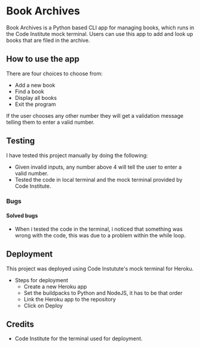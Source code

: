 # Book Archives 

Book Archives is a Python based CLI app for managing books, which runs in the Code Institute mock terminal.
Users can use this app to add and look up books that are filed in the archive. 


## How to use the app 

There are four choices to choose from: 

* Add a new book 
* Find a book
* Display all books 
* Exit the program

If the user chooses any other number they will get a validation message telling them to enter
a valid number. 


## Testing

I have tested this project manually by doing the following: 

* Given invalid inputs, any number above 4 will tell the user to enter a valid number.
* Tested the code in local terminal and the mock terminal provided by Code Institute.


### Bugs 

#### Solved bugs

* When i tested the code in the terminal, i noticed that something was wrong with the code, this was
due to a problem within the while loop.

## Deployment

This project was deployed using Code Instutute's mock terminal for Heroku.

* Steps for deployment 
  - Create a new Heroku app
  - Set the buildpacks to Python and NodeJS, it has to be that order
  - Link the Heroku app to the repository
  - Click on Deploy



## Credits

* Code Institute for the terminal used for deployment.





